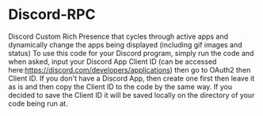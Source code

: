 # Discord-RPC
Discord Custom Rich Presence that cycles through active apps and dynamically change the apps being displayed (including gif images and status)
To use this code for your Discord program, simply run the code and when asked, input your Discord App Client ID (can be accessed here:https://discord.com/developers/applications) then go to OAuth2 then Client ID. If you don't have a Discord App, then create one first then leave it as is and then copy the Client ID to the code by the same way.
If you decided to save the Client ID it will be saved locally on the directory of your code being run at.
